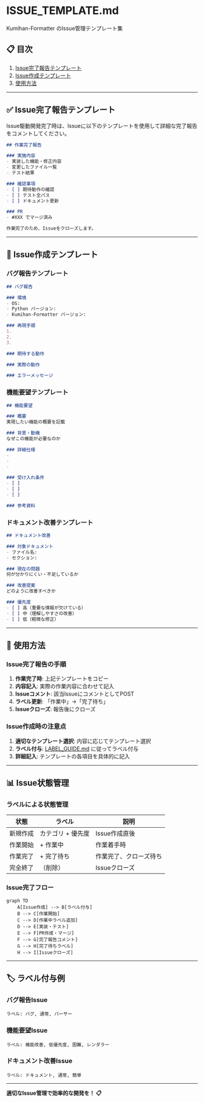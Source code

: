 # ISSUE_TEMPLATE.md

Kumihan-Formatter のIssue管理テンプレート集

## 📋 目次

1. [Issue完了報告テンプレート](#-issue完了報告テンプレート)
2. [Issue作成テンプレート](#-issue作成テンプレート)
3. [使用方法](#-使用方法)

---

## ✅ Issue完了報告テンプレート

Issue駆動開発完了時は、Issueに以下のテンプレートを使用して詳細な完了報告をコメントしてください。

```markdown
## 作業完了報告

### 実施内容
- 実装した機能・修正内容
- 変更したファイル一覧
- テスト結果

### 確認事項
- [ ] 期待動作の確認
- [ ] テスト全パス
- [ ] ドキュメント更新

### PR
- #XXX でマージ済み

作業完了のため、Issueをクローズします。
```

---

## 📝 Issue作成テンプレート

### バグ報告テンプレート

```markdown
## バグ報告

### 環境
- OS: 
- Python バージョン: 
- Kumihan-Formatter バージョン: 

### 再現手順
1. 
2. 
3. 

### 期待する動作

### 実際の動作

### エラーメッセージ
```

### 機能要望テンプレート

```markdown
## 機能要望

### 概要
実現したい機能の概要を記載

### 背景・動機
なぜこの機能が必要なのか

### 詳細仕様
- 
- 
- 

### 受け入れ条件
- [ ] 
- [ ] 
- [ ] 

### 参考資料
```

### ドキュメント改善テンプレート

```markdown
## ドキュメント改善

### 対象ドキュメント
- ファイル名: 
- セクション: 

### 現在の問題
何が分かりにくい・不足しているか

### 改善提案
どのように改善すべきか

### 優先度
- [ ] 高（重要な情報が欠けている）
- [ ] 中（理解しやすさの改善）
- [ ] 低（軽微な修正）
```

---

## 🎯 使用方法

### Issue完了報告の手順

1. **作業完了時**: 上記テンプレートをコピー
2. **内容記入**: 実際の作業内容に合わせて記入
3. **Issueコメント**: 該当IssueにコメントとしてPOST
4. **ラベル更新**: 「作業中」→「完了待ち」
5. **Issueクローズ**: 報告後にクローズ

### Issue作成時の注意点

1. **適切なテンプレート選択**: 内容に応じてテンプレート選択
2. **ラベル付与**: [LABEL_GUIDE.md](LABEL_GUIDE.md) に従ってラベル付与
3. **詳細記入**: テンプレートの各項目を具体的に記入

---

## 📊 Issue状態管理

### ラベルによる状態管理

| 状態 | ラベル | 説明 |
|------|-------|------|
| 新規作成 | カテゴリ + 優先度 | Issue作成直後 |
| 作業開始 | + 作業中 | 作業着手時 |
| 作業完了 | + 完了待ち | 作業完了、クローズ待ち |
| 完全終了 | （削除） | Issueクローズ |

### Issue完了フロー

```mermaid
graph TD
    A[Issue作成] --> B[ラベル付与]
    B --> C[作業開始]
    C --> D[作業中ラベル追加]
    D --> E[実装・テスト]
    E --> F[PR作成・マージ]
    F --> G[完了報告コメント]
    G --> H[完了待ちラベル]
    H --> I[Issueクローズ]
```

---

## 🏷️ ラベル付与例

### バグ報告Issue
```
ラベル: バグ, 通常, パーサー
```

### 機能要望Issue
```
ラベル: 機能改善, 低優先度, 困難, レンダラー
```

### ドキュメント改善Issue
```
ラベル: ドキュメント, 通常, 簡単
```

---

**適切なIssue管理で効率的な開発を！ 📋**